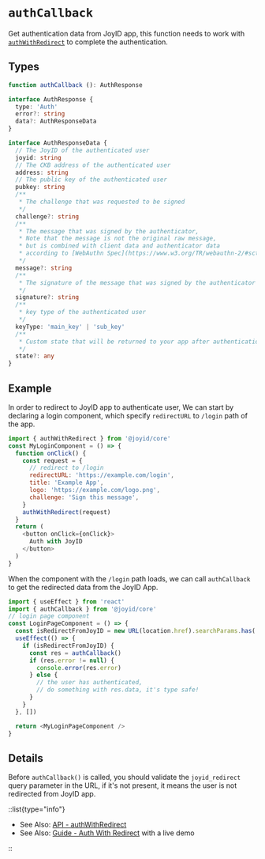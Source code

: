 # `authCallback`

Get authentication data from JoyID app, this function needs to work with [`authWithRedirect`](/api/core/auth-with-redirect) to complete the authentication.

## Types

```ts
function authCallback (): AuthResponse

interface AuthResponse {
  type: 'Auth'
  error?: string
  data?: AuthResponseData
}

interface AuthResponseData {
  // The JoyID of the authenticated user
  joyid: string
  // The CKB address of the authenticated user
  address: string
  // The public key of the authenticated user
  pubkey: string
  /**
   * The challenge that was requested to be signed
   */
  challenge?: string
  /**
   * The message that was signed by the authenticator,
   * Note that the message is not the original raw message,
   * but is combined with client data and authenticator data
   * according to [WebAuthn Spec](https://www.w3.org/TR/webauthn-2/#sctn-op-get-assertion).
   */
  message?: string
  /**
   * The signature of the message that was signed by the authenticator
   */
  signature?: string
  /**
   * key type of the authenticated user
   */
  keyType: 'main_key' | 'sub_key'
  /**
   * Custom state that will be returned to your app after authentication
   */
  state?: any
}
```

## Example

In order to redirect to JoyID app to authenticate user, We can start by declaring a login component, which specify `redirectURL` to `/login` path of the app.

```js
import { authWithRedirect } from '@joyid/core'
const MyLoginComponent = () => {
  function onClick() {
    const request = {
      // redirect to /login
      redirectURL: 'https://example.com/login',
      title: 'Example App',
      logo: 'https://example.com/logo.png',
      challenge: 'Sign this message',
    }
    authWithRedirect(request)
  }
  return (
    <button onClick={onClick}>
      Auth with JoyID
    </button>
  )
}
```

When the component with the `/login` path loads, we can call `authCallback` to get the redirected data from the JoyID App.

```js
import { useEffect } from 'react'
import { authCallback } from '@joyid/core'
// login page component
const LoginPageComponent = () => {
  const isRedirectFromJoyID = new URL(location.href).searchParams.has('joyid_redirect')
  useEffect(() => {
    if (isRedirectFromJoyID) {
      const res = authCallback()
      if (res.error != null) {
        console.error(res.error)
      } else {
        // the user has authenticated,
        // do something with res.data, it's type safe!
      }
    }
  }, [])

  return <MyLoginPageComponent />
}

```

## Details

Before `authCallback()` is called, you should validate the `joyid_redirect` query parameter in the URL, if it's not present, it means the user is not redirected from JoyID app.

::list{type="info"}

* See Also: [API - authWithRedirect](/api/authentication/auth-with-redirect)
* See Also: [Guide - Auth With Redirect](/guide/authentication/auth-with-redirect) with a live demo

::
